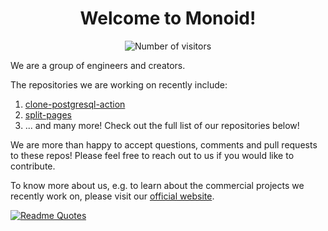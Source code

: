# <center>Welcome to Monoid!</center>

<center>

![Number of visitors](https://profile-counter.glitch.me/MonoidDev/count.svg "Count")

</center>

<!-- ![Anurag's GitHub stats](https://github-readme-stats.vercel.app/api?username=MonoidDev&hide=contribs,prs) -->

We are a group of engineers and creators.
<!-- Our daily life be like:

![Meme](https://random-memer.herokuapp.com/ "Please refresh the page if the meme doesn't show up.") -->

The repositories we are working on recently include:

1. [clone-postgresql-action](https://github.com/MonoidDev/clone-postgresql-action)
2. [split-pages](https://github.com/MonoidDev/split-pages)
3. ... and many more! Check out the full list of our repositories below!

We are more than happy to accept questions, comments and pull requests to these repos! Please feel free to reach out to us if you would like to contribute.

To know more about us, e.g. to learn about the commercial projects we recently work on, please visit our [official website](https://www.monoid.co.jp/).

[![Readme Quotes](https://quotes-github-readme.vercel.app/api?type=horizontal&theme=dark)](https://github.com/piyushsuthar/github-readme-quotes)
